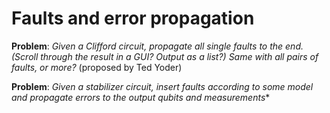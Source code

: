 # Faults and error propagation

**Problem**: *Given a Clifford circuit, propagate all single faults to the end. (Scroll through the result in a GUI? Output as a list?) Same with all pairs of faults, or more?* (proposed by Ted Yoder)

**Problem**: *Given a stabilizer circuit, insert faults according to some model and propagate errors to the output qubits and measurements**

